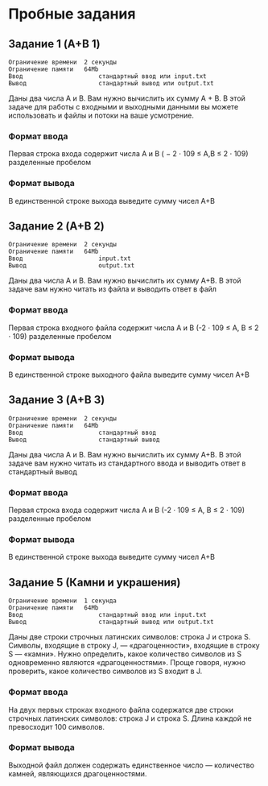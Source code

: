 # Пробные задания 

## Задание 1 (A+B 1)
```
Ограничение времени	 2 секунды
Ограничение памяти	 64Mb
Ввод                     стандартный ввод или input.txt
Вывод	                 стандартный вывод или output.txt
```
Даны два числа A и B. Вам нужно вычислить их сумму A + B. В этой задаче для работы с входными и выходными данными вы можете использовать и файлы и потоки на ваше усмотрение.
### Формат ввода
Первая строка входа содержит числа A и B ( − 2 ⋅ 109 ≤ A,B ≤ 2 ⋅ 109) разделенные пробелом
### Формат вывода
В единственной строке выхода выведите сумму чисел A+B

## Задание 2 (A+B 2)
```
Ограничение времени	 2 секунды
Ограничение памяти	 64Mb
Ввод                     input.txt
Вывод	                 output.txt
```
Даны два числа A и B. Вам нужно вычислить их сумму A+B. В этой задаче вам нужно читать из файла и выводить ответ в файл
### Формат ввода
Первая строка входного файла содержит числа A и B (-2 ⋅ 109 ≤ A, B ≤ 2 ⋅ 109) разделенные пробелом
### Формат вывода
В единственной строке выходного файла выведите сумму чисел A+B

## Задание 3 (A+B 3)
```
Ограничение времени	 2 секунды
Ограничение памяти	 64Mb
Ввод                     стандартный ввод
Вывод	                 стандартный вывод
```
Даны два числа A и B. Вам нужно вычислить их сумму A+B. В этой задаче вам нужно читать из стандартного ввода и выводить ответ в стандартный вывод

### Формат ввода
Первая строка входа содержит числа A и B (-2 ⋅ 109 ≤ A, B ≤ 2 ⋅ 109) разделенные пробелом

### Формат вывода
В единственной строке выхода выведите сумму чисел A+B

## Задание 5 (Камни и украшения)
```
Ограничение времени	 1 секунда
Ограничение памяти	 64Mb
Ввод                     стандартный ввод или input.txt
Вывод	                 стандартный вывод или output.txt
```
Даны две строки строчных латинских символов: строка J и строка S. Символы, входящие в строку J, — «драгоценности», входящие в строку S — «камни». Нужно определить, какое количество символов из S одновременно являются «драгоценностями». Проще говоря, нужно проверить, какое количество символов из S входит в J.

### Формат ввода
На двух первых строках входного файла содержатся две строки строчных латинских символов: строка J и строка S. Длина каждой не превосходит 100 символов.

### Формат вывода
Выходной файл должен содержать единственное число — количество камней, являющихся драгоценностями.

